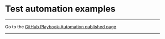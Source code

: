 # Test automation examples

<hr>

Go to the [GitHub Playbook-Automation published page](https://akingkci.github.io/Playbook-Automation/)

<hr>

